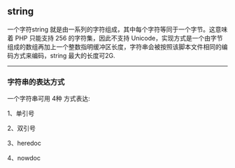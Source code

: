 ## string

一个字符string 就是由一系列的字符组成，其中每个字符等同于一个字节。这意味着 PHP 只能支持 256 的字符集，因此不支持 Unicode，实现方式是一个由字节组成的数组再加上一个整数指明缓冲区长度，字符串会被按照该脚本文件相同的编码方式来编码，string 最大的长度可2G.

---

### 字符串的表达方式

一个字符串可用 4种 方式表达:

1、单引号

2、双引号

3、heredoc

4、nowdoc



